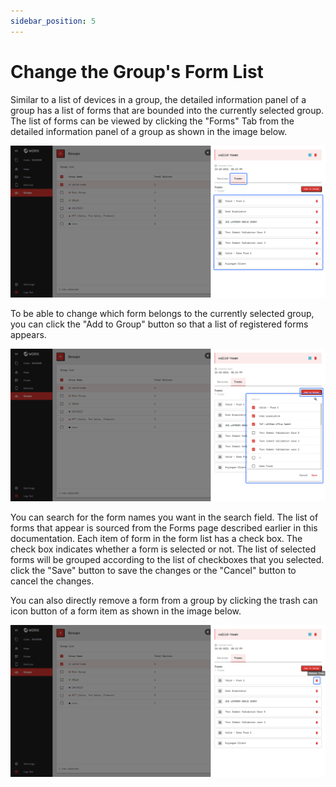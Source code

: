 ```yaml
---
sidebar_position: 5
---
```


# Change the Group's Form List

Similar to a list of devices in a group, the detailed information panel of a group has a list of forms that are bounded into the currently selected group. The list of forms can be viewed by clicking the "Forms" Tab from the detailed information panel of a group as shown in the image below.

![](/img/screenshots/website-application-usage/groups/change-form-list/change-form-list-1.png)

To be able to change which form belongs to the currently selected group, you can click the "Add to Group" button so that a list of registered forms appears.

![](/img/screenshots/website-application-usage/groups/change-form-list/change-form-list-2.png)

You can search for the form names you want in the search field. The list of forms that appear is sourced from the Forms page described earlier in this documentation. Each item of form in the form list has a check box. The check box indicates whether a form is selected or not. The list of selected forms will be grouped according to the list of checkboxes that you selected. click the "Save" button to save the changes or the "Cancel" button to cancel the changes.

You can also directly remove a form from a group by clicking the trash can icon button of a form item as shown in the image below.

![](/img/screenshots/website-application-usage/groups/change-form-list/change-form-list-3.png)
